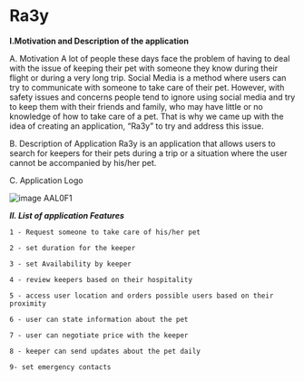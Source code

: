 # Ra3y
**I.Motivation and Description of the application**

  A. Motivation
    A lot of people these days face the problem of having to deal with the
    issue of keeping their pet with someone they know during their flight or
    during a very long trip. Social Media is a method where users can try to
    communicate with someone to take care of their pet. However, with safety
    issues and concerns people tend to ignore using social media and try to keep
    them with their friends and family, who may have little or no knowledge of
    how to take care of a pet. That is why we came up with the idea of creating
    an application, “Ra3y” to try and address this issue.

  B. Description of Application
    Ra3y is an application that allows users to search for keepers for their
    pets during a trip or a situation where the user cannot be accompanied by
    his/her pet.


  C. Application Logo
  
  
  ![image AAL0F1](https://user-images.githubusercontent.com/75078872/149558316-7b22778f-923d-4df2-9ed5-a129ea910d17.png)

    

***II. List of application Features***

    1 - Request someone to take care of his/her pet
    
    2 - set duration for the keeper
    
    3 - set Availability by keeper
    
    4 - review keepers based on their hospitality
    
    5 - access user location and orders possible users based on their proximity
    
    6 - user can state information about the pet
    
    7 - user can negotiate price with the keeper
    
    8 - keeper can send updates about the pet daily
    
    9- set emergency contacts

